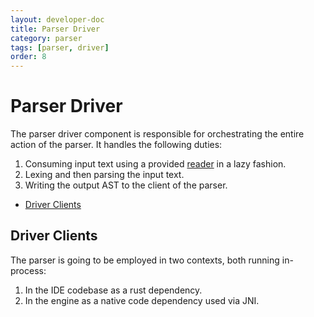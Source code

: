 ```yaml
---
layout: developer-doc
title: Parser Driver
category: parser
tags: [parser, driver]
order: 8
---
```


# Parser Driver
The parser driver component is responsible for orchestrating the entire action
of the parser. It handles the following duties:

1.  Consuming input text using a provided [reader](./reader.md) in a lazy
    fashion.
2.  Lexing and then parsing the input text.
3.  Writing the output AST to the client of the parser.

<!-- MarkdownTOC levels="2,3" autolink="true" -->

- [Driver Clients](#driver-clients)

<!-- /MarkdownTOC -->

## Driver Clients
The parser is going to be employed in two contexts, both running in-process:

1. In the IDE codebase as a rust dependency.
2. In the engine as a native code dependency used via JNI.
